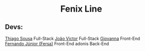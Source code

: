 <h1 align=center>Fenix Line</h1>

## Devs:
[Thiago Sousa](https://github.com/ThiagoSousa81) Full-Stack
[João Victor](https://github.com/joaovictorsantanacavalcante/) Full-Stack
[Giovanna](https://github.com/gio3git) Front-End
[Fernando Júnior (Fersa)](https://github.com/aglomera) Front-End
adonis Back-End

